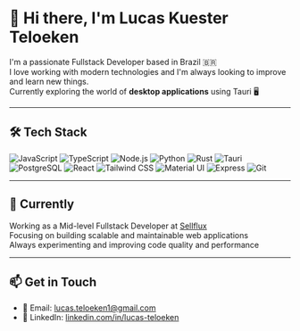 # 👋 Hi there, I'm Lucas Kuester Teloeken

I'm a passionate Fullstack Developer based in Brazil 🇧🇷  
I love working with modern technologies and I'm always looking to improve and learn new things.  
Currently exploring the world of **desktop applications** using Tauri 🖥️

---

## 🛠️ Tech Stack

![JavaScript](https://img.shields.io/badge/-JavaScript-F7DF1E?style=flat&logo=javascript&logoColor=000)
![TypeScript](https://img.shields.io/badge/-TypeScript-3178C6?style=flat&logo=typescript&logoColor=fff)
![Node.js](https://img.shields.io/badge/-Node.js-339933?style=flat&logo=nodedotjs&logoColor=fff)
![Python](https://img.shields.io/badge/-Python-3776AB?style=flat&logo=python&logoColor=fff)
![Rust](https://img.shields.io/badge/-Rust-000000?style=flat&logo=rust&logoColor=fff)
![Tauri](https://img.shields.io/badge/-Tauri-FFC131?style=flat&logo=tauri&logoColor=000)
![PostgreSQL](https://img.shields.io/badge/-PostgreSQL-4169E1?style=flat&logo=postgresql&logoColor=fff)
![React](https://img.shields.io/badge/-React-61DAFB?style=flat&logo=react&logoColor=000)
![Tailwind CSS](https://img.shields.io/badge/-Tailwind%20CSS-06B6D4?style=flat&logo=tailwindcss&logoColor=fff)
![Material UI](https://img.shields.io/badge/-Material%20UI-007FFF?style=flat&logo=mui&logoColor=fff)
![Express](https://img.shields.io/badge/-Express-000000?style=flat&logo=express&logoColor=fff)
![Git](https://img.shields.io/badge/-Git-F05032?style=flat&logo=git&logoColor=fff)

---

## 💼 Currently

Working as a Mid-level Fullstack Developer at [Sellflux](https://sellflux.com)  
Focusing on building scalable and maintainable web applications  
Always experimenting and improving code quality and performance

---

## 📫 Get in Touch

- 📧 Email: [lucas.teloeken1@gmail.com](mailto:lucas.teloeken1@gmail.com)  
- 💼 LinkedIn: [linkedin.com/in/lucas-teloeken](https://www.linkedin.com/in/lucas-teloeken)
